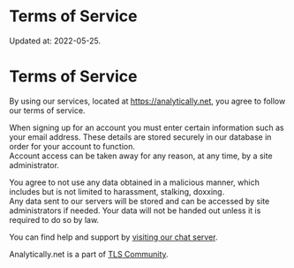 Terms of Service
================

Updated at: 2022-05-25.

Terms of Service
================

By using our services, located at https://analytically.net, you agree to follow our terms of service.

When signing up for an account you must enter certain information such as your email address. These details are stored securely in our database in order for your account to function.  
Account access can be taken away for any reason, at any time, by a site administrator.

You agree to not use any data obtained in a malicious manner, which includes but is not limited to harassment, stalking, doxxing.  
Any data sent to our servers will be stored and can be accessed by site administrators if needed. Your data will not be handed out unless it is required to do so by law.

You can find help and support by [visiting our chat server](https://discord.com/invite/nUThJjK).

Analytically.net is a part of [TLS Community](https://tlscommunity.com/).
